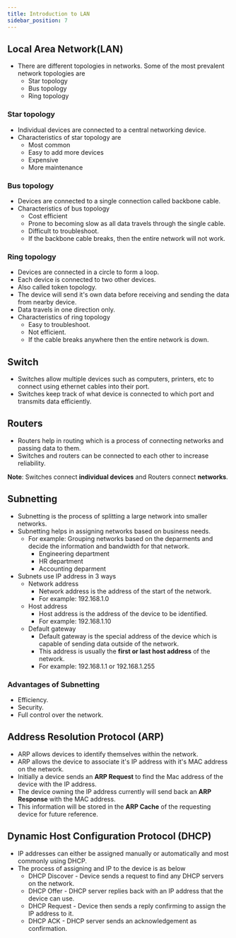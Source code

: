 ```yaml
---
title: Introduction to LAN
sidebar_position: 7
---
```


## Local Area Network(LAN)
- There are different topologies in networks. Some of the most prevalent network topologies are
    - Star topology
    - Bus topology
    - Ring topology

### Star topology
- Individual devices are connected to a central networking device.
- Characteristics of star topology are
    - Most common
    - Easy to add more devices
    - Expensive
    - More maintenance

### Bus topology
- Devices are connected to a single connection called backbone cable.
- Characteristics of bus topology
    - Cost efficient
    - Prone to becoming slow as all data travels through the single cable.
    - Difficult to troubleshoot.
    - If the backbone cable breaks, then the entire network will not work.

### Ring topology
- Devices are connected in a circle to form a loop.
- Each device is connected to two other devices.
- Also called token topology.
- The device will send it's own data before receiving and sending the data from nearby device.
- Data travels in one direction only.
- Characteristics of ring topology
    - Easy to troubleshoot.
    - Not efficient.
    - If the cable breaks anywhere then the entire network is down.

## Switch
- Switches allow multiple devices such as computers, printers, etc to connect using ethernet cables into their port.
- Switches keep track of what device is connected to which port and transmits data efficiently.

## Routers
- Routers help in routing which is a process of connecting networks and passing data to them.
- Switches and routers can be connected to each other to increase reliability.

**Note**: Switches connect **individual devices** and Routers connect **networks**.

## Subnetting
- Subnetting is the process of splitting a large network into smaller networks.
- Subnetting helps in assigning networks based on business needs.
    - For example: Grouping networks based on the deparments and decide the information and bandwidth for that network.
        - Engineering department
        - HR department
        - Accounting deparment
- Subnets use IP address in 3 ways
    - Network address 
        - Network address is the address of the start of the network.
        - For example: 192.168.1.0
    - Host address
        - Host address is the address of the device to be identified.
        - For example: 192.168.1.10
    - Default gateway
        - Default gateway is the special address of the device which is capable of sending data outside of the network.
        - This address is usually the **first or last host address** of the network.
        - For example: 192.168.1.1 or 192.168.1.255
### Advantages of Subnetting
- Efficiency.
- Security.
- Full control over the network.

## Address Resolution Protocol (ARP)
- ARP allows devices to identify themselves within the network.
- ARP allows the device to associate it's IP address with it's MAC address on the network.
- Initially a device sends an **ARP Request** to find the Mac address of the device with the IP address.
- The device owning the IP address currently will send back an **ARP Response** with the MAC address.
- This information will be stored in the **ARP Cache** of the requesting device for future reference.

## Dynamic Host Configuration Protocol (DHCP)
- IP addresses can either be assigned manually or automatically and most commonly using DHCP.
- The process of assigning and IP to the device is as below
    - DHCP Discover - Device sends a request to find any DHCP servers on the network.
    - DHCP Offer - DHCP server replies back with an IP address that the device can use.
    - DHCP Request - Device then sends a reply confirming to assign the IP address to it.
    - DHCP ACK - DHCP server sends an acknowledgement as confirmation.